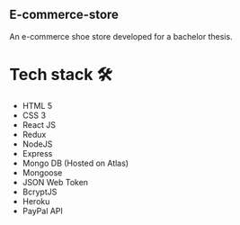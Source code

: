 ## E-commerce-store
An e-commerce shoe store developed for a bachelor thesis.

# Tech stack :hammer_and_wrench:
* HTML 5
* CSS 3
* React JS
* Redux
* NodeJS
* Express
* Mongo DB (Hosted on Atlas)
* Mongoose
* JSON Web Token
* BcryptJS
* Heroku
* PayPal API
